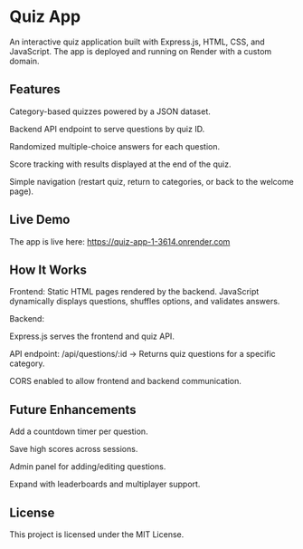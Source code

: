 # Quiz App

An interactive quiz application built with Express.js, HTML, CSS, and JavaScript.
The app is deployed and running on Render with a custom domain.

## Features

Category-based quizzes powered by a JSON dataset.

Backend API endpoint to serve questions by quiz ID.

Randomized multiple-choice answers for each question.

Score tracking with results displayed at the end of the quiz.

Simple navigation (restart quiz, return to categories, or back to the welcome page).

## Live Demo

The app is live here: https://quiz-app-1-3614.onrender.com

## How It Works

Frontend:
Static HTML pages rendered by the backend.
JavaScript dynamically displays questions, shuffles options, and validates answers.

Backend:

Express.js serves the frontend and quiz API.

API endpoint: /api/questions/:id → Returns quiz questions for a specific category.

CORS enabled to allow frontend and backend communication.

## Future Enhancements

Add a countdown timer per question.

Save high scores across sessions.

Admin panel for adding/editing questions.

Expand with leaderboards and multiplayer support.

## License

This project is licensed under the MIT License.
